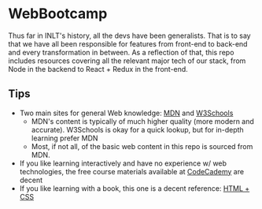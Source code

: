 # WebBootcamp

Thus far in INLT's history, all the devs have been generalists. That is to say that we have all been responsible for features from front-end to back-end and every transformation in between. As a reflection of that, this repo includes resources covering all the relevant major tech of our stack, from Node in the backend to React + Redux in the front-end.

## Tips
* Two main sites for general Web knowledge: [MDN](https://developer.mozilla.org/en-US/) and [W3Schools](https://www.w3schools.com/)
  * MDN's content is typically of much higher quality (more modern and accurate). W3Schools is okay for a quick lookup, but for in-depth learning prefer MDN
  * Most, if not all, of the basic web content in this repo is sourced from MDN.
* If you like learning interactively and have no experience w/ web technologies, the free course materials available at [CodeCademy](https://www.codecademy.com) are decent
* If you like learning with a book, this one is a decent reference: [HTML + CSS](https://www.amazon.com/HTML-CSS-Design-Build-Websites/dp/1118008189/ref=sr_1_4?crid=1XQRJJCXNBMJ9&keywords=html+css&qid=1572580806&sprefix=html+c%2Caps%2C237&sr=8-4)

